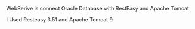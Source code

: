 WebSerive is connect Oracle Database with RestEasy and Apache Tomcat

I Used Resteasy 3.51 and Apache Tomcat 9
